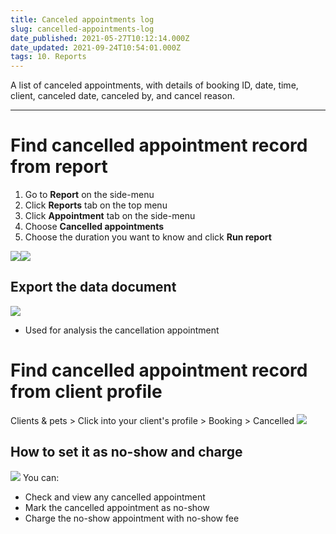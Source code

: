 ```yaml
---
title: Canceled appointments log
slug: cancelled-appointments-log
date_published: 2021-05-27T10:12:14.000Z
date_updated: 2021-09-24T10:54:01.000Z
tags: 10. Reports
---
```


A list of canceled appointments, with details of booking ID, date, time, client, canceled date, canceled by, and cancel reason.

---

# Find cancelled appointment record from report

1. Go to **Report** on the side-menu
2. Click **Reports** tab on the top menu
3. Click **Appointment** tab on the side-menu
4. Choose **Cancelled appointments**
5. Choose the duration you want to know and click **Run report**

![](__GHOST_URL__/content/images/2021/09/CleanShot-2021-09-16-at-17.54.59.png)![](__GHOST_URL__/content/images/2021/09/CleanShot-2021-09-16-at-17.57.52.gif)
## Export the data document
![](__GHOST_URL__/content/images/2021/09/CleanShot-2021-09-16-at-18.02.27.png)
- Used for analysis the cancellation appointment

# Find cancelled appointment record from client profile

Clients & pets > Click into your client's profile > Booking > Cancelled
![](__GHOST_URL__/content/images/2021/09/CleanShot-2021-09-16-at-17.50.04.png)
## How to set it as no-show and charge
![](__GHOST_URL__/content/images/2021/09/CleanShot-2021-09-23-at-15.10.24.gif)
You can:

- Check and view any cancelled appointment
- Mark the cancelled appointment as no-show
- Charge the no-show appointment with no-show fee
